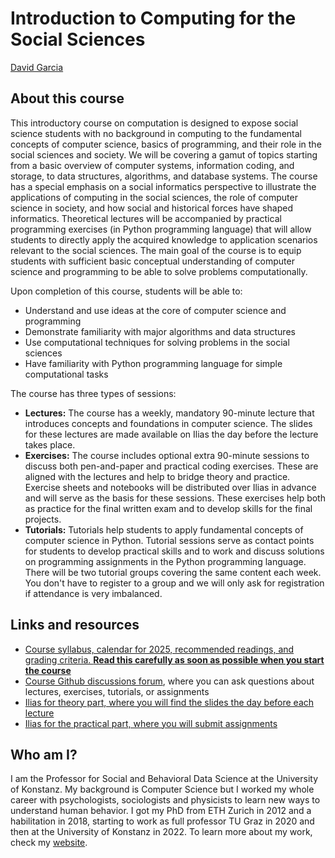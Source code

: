 # Introduction to Computing for the Social Sciences
[David Garcia](http://dgarcia.eu)


## About this course

This introductory course on computation is designed to expose social science students 
with no background in computing to the fundamental concepts of computer science, basics of
programming, and their role in the social sciences and society. We will be covering a gamut 
of topics starting from a basic overview of computer systems, information coding, and storage, 
to data structures, algorithms, and database systems. The course has a special emphasis on a
social informatics perspective to illustrate the applications of computing in the social sciences,
the role of computer science in society, and how social and historical forces have shaped informatics. 
Theoretical lectures will be accompanied by practical programming exercises (in Python programming language) 
that will allow students to directly apply the acquired knowledge to application scenarios relevant to the social 
sciences. The main goal of the course is to equip students with sufficient basic conceptual understanding of
computer science and programming to be able to solve problems computationally.

Upon completion of this course, students will be able to:

- Understand and use ideas at the core of computer science and programming
- Demonstrate familiarity with major algorithms and data structures
- Use computational techniques for solving problems in the social sciences
- Have familiarity with Python programming language for simple computational tasks

The course has three types of sessions:

- **Lectures:** The course has a weekly, mandatory 90-minute lecture that introduces concepts and foundations 
in computer science. The slides for these lectures are made available on Ilias the day before the lecture takes place.
- **Exercises:** The course includes optional extra 90-minute sessions to discuss both pen-and-paper and practical 
coding exercises. These are aligned with the lectures and help to bridge theory and practice. Exercise sheets and 
notebooks will be distributed over Ilias in advance and will serve as the basis for these sessions. These exercises
help both as practice for the final written exam and to develop skills for the final projects.
- **Tutorials:** Tutorials help students to apply fundamental concepts of computer science in Python. Tutorial sessions 
serve as contact points for students to develop practical skills and to work and discuss solutions on programming assignments
in the Python programming language. There will be two tutorial groups covering the same content each week. You don't have to
register to a group and we will only ask for registration if attendance is very imbalanced.

## Links and resources

- [Course syllabus, calendar for 2025, recommended readings, and grading criteria. **Read this carefully as soon as possible when you start the course**](https://dgarcia-eu.github.io/ICSS/Syllabus/Syllabus_%20Introduction%20to%20Computation%20for%20Social%20Sciences.pdf)
- [Course Github discussions forum](https://github.com/dgarcia-eu/ICSS/discussions/), where you can ask questions about lectures, exercises, tutorials, or assignments
- [Ilias for theory part, where you will find the slides the day before each lecture](https://ilias.uni-konstanz.de/ilias.php?baseClass=ilrepositorygui&ref_id=1963878)
- [Ilias for the practical part, where you will submit assignments](https://ilias.uni-konstanz.de/ilias.php?baseClass=ilrepositorygui&ref_id=1963877)

## Who am I?

I am the Professor for Social and Behavioral Data Science at the University of Konstanz. My background is Computer Science but I worked my whole career with psychologists, sociologists and physicists 
to learn new ways to understand human behavior. I got my PhD from ETH Zurich in 2012 and a habilitation in 2018, starting to work as 
full professor TU Graz in 2020 and then at the University of Konstanz in 2022. To learn more about my work, check my 
[website](https://dgarcia.eu).
